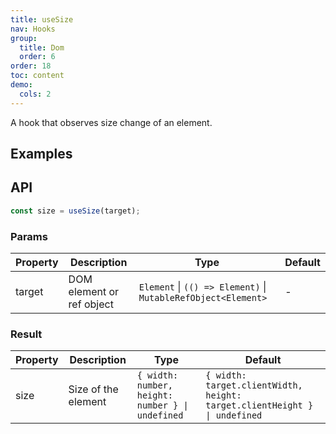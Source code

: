 ```yaml
---
title: useSize
nav: Hooks
group:
  title: Dom
  order: 6
order: 18
toc: content
demo:
  cols: 2
---
```


A hook that observes size change of an element.

## Examples

<code src="./demo/demo1.tsx"></code>
<code src="./demo/demo2.tsx"></code>

## API

```typescript
const size = useSize(target);
```

### Params

| Property | Description               | Type                                                          | Default |
| --- | --- | --- | --- |
| target   | DOM element or ref object | `Element` \| `(() => Element)` \| `MutableRefObject<Element>` | -       |

### Result

| Property | Description         | Type                                             | Default                                                                   |
| --- | --- | --- | --- |
| size     | Size of the element | `{ width: number, height: number } \| undefined` | `{ width: target.clientWidth, height: target.clientHeight } \| undefined` |
